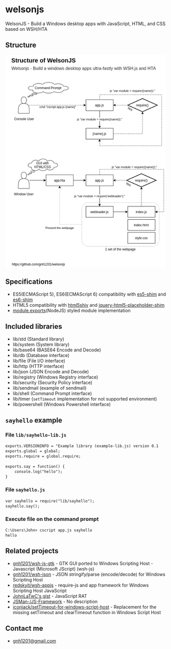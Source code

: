 # welsonjs
WelsonJS - Build a Windows desktop apps with JavaScript, HTML, and CSS based on WSH/HTA

## Structure
![Structure of WelsonJS](app/assets/img/structure.png)

## Specifications
- ES5(ECMAScript 5), ES6(ECMAScript 6) compatibility with [es5-shim](https://github.com/es-shims/es5-shim) and [es6-shim](https://github.com/es-shims/es5-shim)
- HTML5 compatibility with [html5shiv](https://github.com/aFarkas/html5shiv) and [jquery-html5-placeholder-shim](https://github.com/jcampbell1/jquery-html5-placeholder-shim)
- [module.exports](https://nodejs.org/en/knowledge/getting-started/what-is-require/)(NodeJS) styled module implementation

## Included libraries
- lib/std (Standard library)
- lib/system (System library)
- lib/base64 (BASE64 Encode and Decode)
- lib/db (Database interface)
- lib/file (File I/O interface)
- lib/http (HTTP interface)
- lib/json (JSON Encode and Decode)
- lib/registry (Windows Registry interface)
- lib/security (Security Policy interface)
- lib/sendmail (example of sendmail)
- lib/shell (Command Prompt interface)
- lib/timer (`setTimeout` implementation for not supported environment)
- lib/powershell (Windows Powershell interface)

## `sayhello` example

### File `lib/sayhello-lib.js`
```
exports.VERSIONINFO = "Example library (example-lib.js) version 0.1
exports.global = global;
exports.require = global.require;

exports.say = function() {
    console.log("hello");
}
```

### File `sayhello.js`
```
var sayhello = require("lib/sayhello");
sayhello.say();
```

### Execute file on the command prompt
```
C:\Users\John> cscript app.js sayhello
hello
```

## Related projects
- [gnh1201/wsh-js-gtk](https://github.com/gnh1201/wsh-js-gtk) - GTK GUI ported to Windows Scripting Host - Javascript (Microsoft JScript) (wsh-js)
- [gnh1201/wsh-json](https://github.com/gnh1201/wsh-json) - JSON stringify/parse (encode/decode) for Windows Scripting Host
- [redskyit/wsh-appjs](https://github.com/redskyit/wsh-appjs) - require-js and app framework for Windows Scripting Host JavaScript
- [JohnLaTwC's gist](https://gist.github.com/JohnLaTwC/4315bbbd89da0996f5c08c032b391799) - JavaScript RAT
- [JSMan-/JS-Framework](https://github.com/JSman-/JS-Framework) - No description
- [iconjack/setTimeout-for-windows-script-host](https://github.com/iconjack/setTimeout-for-windows-script-host) - Replacement for the missing setTimeout and clearTimeout function in Windows Script Host

## Contact me
- gnh1201@gmail.com
